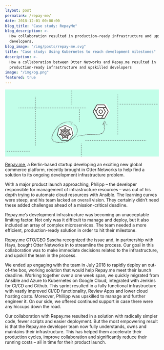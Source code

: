 ```yaml
---
layout: post
permalink: /repay-me/
date: 2018-12-01 00:00:00
blog_title: "Case study: RepayMe"
blog_description: >-
  How collaboration resulted in production-ready infrastructure and upskilled
  developers.
blog_image: "/img/posts/repay-me.svg"
title: "Case study: Using Kubernetes to reach development milestones"
description: >-
  How a collaboration between Otter Networks and Repay.me resulted in
  production-ready infrastructure and upskilled developers
image: "/img/og.png"
featured: true
---
```

<div>
<img src="/img/posts/repay-me/repayme.svg" alt="Case study: RepayMe" />
</div>

[Repay.me](https://www.repay.me/), a Berlin-based startup developing an exciting new global commerce platform, recently brought in Otter Networks to help find a solution to its ongoing development infrastructure problem.

With a major product launch approaching, Philipp – the developer responsible for management of infrastructure resources – was out of his depth trying to automate cloud resources with Ansible. The learning curves were steep, and his team lacked an overall vision. They certainly didn’t need these added challenges ahead of a mission-critical deadline.

Repay.me’s development infrastructure was becoming an unacceptable limiting factor. Not only was it difficult to manage and deploy, but it also included an array of complex microservices. The team needed a more efficient, production-ready solution in order to hit their milestone.

Repay.me CTO/CEO Sascha recognized the issue and, in partnership with Hays, bought Otter Networks in to streamline the process. Our goal in this collaboration was to make immediate decisions related to the infrastructure, and upskill the team in the process.

We ended up engaging with the team in July 2018 to rapidly deploy an out-of-the box, working solution that would help Repay.me meet their launch deadline. Working together over a one week span, we quickly migrated from Ansible and Azure to Kubernetes on Google Cloud, integrated with Jenkins for CI/CD and Github. This sprint resulted in a fully functional infrastructure with vastly improved CI/CD functionality, Review Apps and lower cloud hosting costs. Moreover, Phillipp was upskilled to manage and further engineer it. On our side, we offered continued support in case there were any hiccups down the road.

Our collaboration with Repay.me resulted in a solution with radically simpler code, fewer scripts and easier deployment. But the most empowering result is that the Repay.me developer team now fully understands, owns and maintains their infrastructure. This has helped them accelerate their production cycles, improve collaboration and significantly reduce their running costs – all in time for their product launch.
